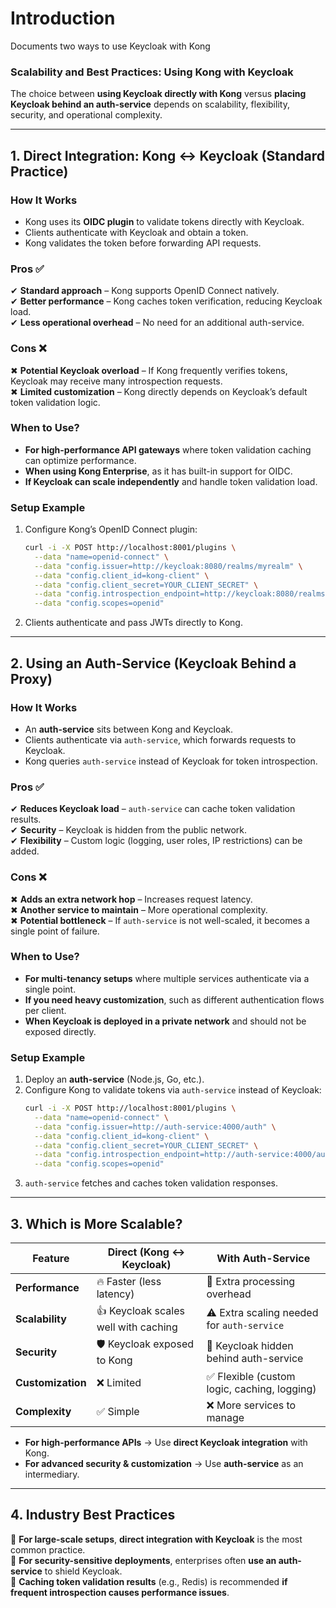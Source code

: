 # Introduction
Documents two ways to use Keycloak with Kong

### **Scalability and Best Practices: Using Kong with Keycloak**
The choice between **using Keycloak directly with Kong** versus **placing Keycloak behind an auth-service** depends on scalability, flexibility, security, and operational complexity.

---

## **1. Direct Integration: Kong ↔ Keycloak (Standard Practice)**
### **How It Works**
- Kong uses its **OIDC plugin** to validate tokens directly with Keycloak.
- Clients authenticate with Keycloak and obtain a token.
- Kong validates the token before forwarding API requests.

### **Pros ✅**
✔ **Standard approach** – Kong supports OpenID Connect natively.  
✔ **Better performance** – Kong caches token verification, reducing Keycloak load.  
✔ **Less operational overhead** – No need for an additional auth-service.  

### **Cons ❌**
✖ **Potential Keycloak overload** – If Kong frequently verifies tokens, Keycloak may receive many introspection requests.  
✖ **Limited customization** – Kong directly depends on Keycloak’s default token validation logic.  

### **When to Use?**
- **For high-performance API gateways** where token validation caching can optimize performance.
- **When using Kong Enterprise**, as it has built-in support for OIDC.
- **If Keycloak can scale independently** and handle token validation load.

### **Setup Example**
1. Configure Kong’s OpenID Connect plugin:
   ```sh
   curl -i -X POST http://localhost:8001/plugins \
     --data "name=openid-connect" \
     --data "config.issuer=http://keycloak:8080/realms/myrealm" \
     --data "config.client_id=kong-client" \
     --data "config.client_secret=YOUR_CLIENT_SECRET" \
     --data "config.introspection_endpoint=http://keycloak:8080/realms/myrealm/protocol/openid-connect/token/introspect" \
     --data "config.scopes=openid"
   ```
2. Clients authenticate and pass JWTs directly to Kong.

---

## **2. Using an Auth-Service (Keycloak Behind a Proxy)**
### **How It Works**
- An **auth-service** sits between Kong and Keycloak.
- Clients authenticate via `auth-service`, which forwards requests to Keycloak.
- Kong queries `auth-service` instead of Keycloak for token introspection.

### **Pros ✅**
✔ **Reduces Keycloak load** – `auth-service` can cache token validation results.  
✔ **Security** – Keycloak is hidden from the public network.  
✔ **Flexibility** – Custom logic (logging, user roles, IP restrictions) can be added.  

### **Cons ❌**
✖ **Adds an extra network hop** – Increases request latency.  
✖ **Another service to maintain** – More operational complexity.  
✖ **Potential bottleneck** – If `auth-service` is not well-scaled, it becomes a single point of failure.  

### **When to Use?**
- **For multi-tenancy setups** where multiple services authenticate via a single point.  
- **If you need heavy customization**, such as different authentication flows per client.  
- **When Keycloak is deployed in a private network** and should not be exposed directly.  

### **Setup Example**
1. Deploy an **auth-service** (Node.js, Go, etc.).
2. Configure Kong to validate tokens via `auth-service` instead of Keycloak:
   ```sh
   curl -i -X POST http://localhost:8001/plugins \
     --data "name=openid-connect" \
     --data "config.issuer=http://auth-service:4000/auth" \
     --data "config.client_id=kong-client" \
     --data "config.client_secret=YOUR_CLIENT_SECRET" \
     --data "config.introspection_endpoint=http://auth-service:4000/auth/introspect" \
     --data "config.scopes=openid"
   ```
3. `auth-service` fetches and caches token validation responses.

---

## **3. Which is More Scalable?**
| Feature           | **Direct (Kong ↔ Keycloak)** | **With Auth-Service** |
|------------------|--------------------|----------------|
| **Performance**  | 🔥 Faster (less latency) | 🚀 Extra processing overhead |
| **Scalability**  | 👍 Keycloak scales well with caching | ⚠ Extra scaling needed for `auth-service` |
| **Security**     | 🛡 Keycloak exposed to Kong | 🔐 Keycloak hidden behind auth-service |
| **Customization** | ❌ Limited | ✅ Flexible (custom logic, caching, logging) |
| **Complexity**   | ✅ Simple | ❌ More services to manage |

- **For high-performance APIs** → Use **direct Keycloak integration** with Kong.
- **For advanced security & customization** → Use **auth-service** as an intermediary.

---

## **4. Industry Best Practices**
🔹 **For large-scale setups**, **direct integration with Keycloak** is the most common practice.  
🔹 **For security-sensitive deployments**, enterprises often **use an auth-service** to shield Keycloak.  
🔹 **Caching token validation results** (e.g., Redis) is recommended **if frequent introspection causes performance issues**.  
